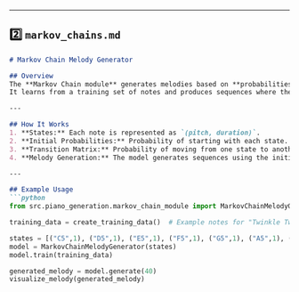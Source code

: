 
---

## **2️⃣ `markov_chains.md`**

```markdown
# Markov Chain Melody Generator

## Overview
The **Markov Chain module** generates melodies based on **probabilities of note transitions**.  
It learns from a training set of notes and produces sequences where the next note depends on the current note.

---

## How It Works
1. **States:** Each note is represented as `(pitch, duration)`.  
2. **Initial Probabilities:** Probability of starting with each state.  
3. **Transition Matrix:** Probability of moving from one state to another, learned from training data.  
4. **Melody Generation:** The model generates sequences using the initial probabilities and transition matrix.

---

## Example Usage
```python
from src.piano_generation.markov_chain_module import MarkovChainMelodyGenerator, create_training_data, visualize_melody

training_data = create_training_data()  # Example notes for "Twinkle Twinkle Little Star"

states = [("C5",1), ("D5",1), ("E5",1), ("F5",1), ("G5",1), ("A5",1), ("C5",2)]
model = MarkovChainMelodyGenerator(states)
model.train(training_data)

generated_melody = model.generate(40)
visualize_melody(generated_melody)
